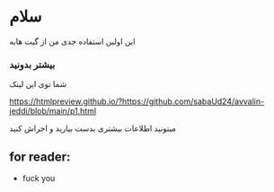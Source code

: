 # سلام
این اولین استفاده جدی من از گیت هابه


### بیشتر بدونید

شما توی این لینک

https://htmlpreview.github.io/?https://github.com/sabaUd24/avvalin-jeddi/blob/main/p1.html

میتونید اطلاعات بیشتری بدست بیارید و اجراش کنید



## for reader:

- fuck you



